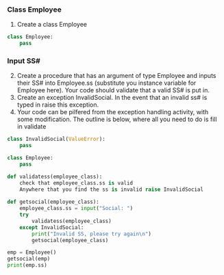 ### Class Employee
1. Create a class Employee
```python
class Employee:
    pass
```
### Input SS#
2. Create a procedure that has an argument of type Employee and inputs their SS# into Employee.ss (substitute you instance variable for Employee here). Your code should validate that a valid SS# is put in.
3. Create an exception InvalidSocial. In the event that an invalid ss# is typed in raise this exception.
4. Your code can be pilfered from the exception handling activity, with some modification. The outline is below, where all you need to do is fill in validate

```python
class InvalidSocial(ValueError):
    pass

class Employee:
    pass

def validatess(employee_class):
    check that employee_class.ss is valid
    Anywhere that you find the ss is invalid raise InvalidSocial
    
def getsocial(employee_class):
    employee_class.ss = input("Social: ")
    try
        validatess(employee_class)
    except InvalidSocial:
        print("Invalid SS, please try again\n")
        getsocial(employee_class)

emp = Employee()
getsocial(emp)
print(emp.ss)
```
